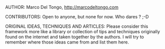 AUTHOR:
Marco Del Tongo, http://marcodeltongo.com

CONTRIBUTORS:
Open to anyone, but none for now. Who dares ? ;-D

ORIGINAL IDEAS, TECHNIQUES AND ARTICLES:
Please consider this framework more like a library or collection of tips and
techniques originally found on the internet and taken together by the authors.
I will try to remember where those ideas came from and list them here.